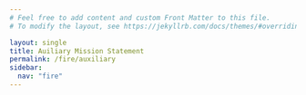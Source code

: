 ```yaml
---
# Feel free to add content and custom Front Matter to this file.
# To modify the layout, see https://jekyllrb.com/docs/themes/#overriding-theme-defaults

layout: single
title: Auiliary Mission Statement
permalink: /fire/auxiliary
sidebar:
  nav: "fire"
---
```

